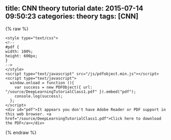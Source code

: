 title: CNN theory tutorial
date: 2015-07-14 09:50:23
categories: theory
tags: [CNN]
---


{% raw %}

	<style type="text/css">
	<!--
	#pdf {
	width: 100%;
	height: 600px;
	}
	-->
	</style>
	<script type="text/javascript" src="/js/pdfobject.min.js"></script>
	<script type="text/javascript">
      window.onload = function (){
        var success = new PDFObject({ url: "/source/DeepLearningTutorialClass1.pdf" }).embed("pdf");
        console.log(success);
      };
    </script>
	<div id="pdf">It appears you don't have Adobe Reader or PDF support in this web browser. <a href="/source/DeepLearningTutorialClass1.pdf">Click here to download the PDF</a></div>
{% endraw %}